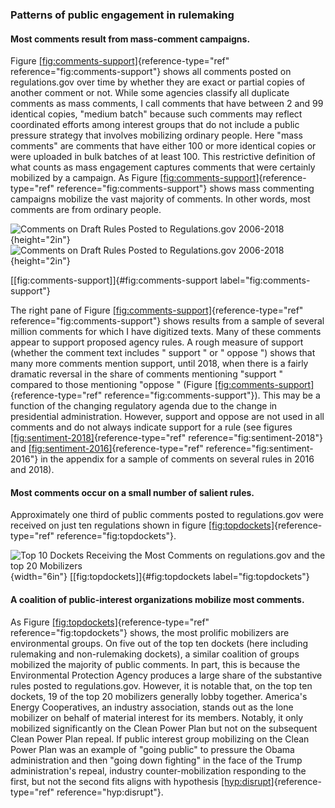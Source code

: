 ### Patterns of public engagement in rulemaking

#### Most comments result from mass-comment campaigns.

Figure
[\[fig:comments-support\]](#fig:comments-support){reference-type="ref"
reference="fig:comments-support"} shows all comments posted on
regulations.gov over time by whether they are exact or partial copies of
another comment or not. While some agencies classify all duplicate
comments as mass comments, I call comments that have between 2 and 99
identical copies, "medium batch" because such comments may reflect
coordinated efforts among interest groups that do not include a public
pressure strategy that involves mobilizing ordinary people. Here "mass
comments" are comments that have either 100 or more identical copies or
were uploaded in bulk batches of at least 100. This restrictive
definition of what counts as mass engagement captures comments that were
certainly mobilized by a campaign. As Figure
[\[fig:comments-support\]](#fig:comments-support){reference-type="ref"
reference="fig:comments-support"} shows mass commenting campaigns
mobilize the vast majority of comments. In other words, most comments
are from ordinary people.

![Comments on Draft Rules Posted to Regulations.gov
2006-2018](../Figs/comments-mass-1.png "fig:comments-mass"){height="2in"} ![Comments on
Draft Rules Posted to Regulations.gov
2006-2018](../Figs/comments-mass-support-vs-oppose-1.png "fig:comments-support"){height="2in"}

[\[fig:comments-support\]]{#fig:comments-support
label="fig:comments-support"}

The right pane of Figure
[\[fig:comments-support\]](#fig:comments-support){reference-type="ref"
reference="fig:comments-support"} shows results from a sample of several
million comments for which I have digitized texts. Many of these
comments appear to support proposed agency rules. A rough measure of
support (whether the comment text includes " support " or " oppose ")
shows that many more comments mention support, until 2018, when there is
a fairly dramatic reversal in the share of comments mentioning "support
" compared to those mentioning "oppose " (Figure
[\[fig:comments-support\]](#fig:comments-support){reference-type="ref"
reference="fig:comments-support"}). This may be a function of the
changing regulatory agenda due to the change in presidential
administration. However, support and oppose are not used in all comments
and do not always indicate support for a rule (see figures
[\[fig:sentiment-2018\]](#fig:sentiment-2018){reference-type="ref"
reference="fig:sentiment-2018"} and
[\[fig:sentiment-2016\]](#fig:sentiment-2016){reference-type="ref"
reference="fig:sentiment-2016"} in the appendix for a sample of comments
on several rules in 2016 and 2018).

#### Most comments occur on a small number of salient rules.

Approximately one third of public comments posted to regulations.gov
were received on just ten regulations shown in figure
[\[fig:topdockets\]](#fig:topdockets){reference-type="ref"
reference="fig:topdockets"}.

![Top 10 Dockets Receiving the Most Comments on regulations.gov and the
top 20 Mobilizers](../Figs/topdockets.png "fig:"){width="6in"}
[\[fig:topdockets\]]{#fig:topdockets label="fig:topdockets"}

#### A coalition of public-interest organizations mobilize most comments.

As Figure [\[fig:topdockets\]](#fig:topdockets){reference-type="ref"
reference="fig:topdockets"} shows, the most prolific mobilizers are
environmental groups. On five out of the top ten dockets (here including
rulemaking and non-rulemaking dockets), a similar coalition of groups
mobilized the majority of public comments. In part, this is because the
Environmental Protection Agency produces a large share of the
substantive rules posted to regulations.gov. However, it is notable
that, on the top ten dockets, 19 of the top 20 mobilizers generally
lobby together. America's Energy Cooperatives, an industry association,
stands out as the lone mobilizer on behalf of material interest for its
members. Notably, it only mobilized significantly on the Clean Power
Plan but not on the subsequent Clean Power Plan repeal. If public
interest group mobilizing on the Clean Power Plan was an example of
\"going public\" to pressure the Obama administration and then \"going
down fighting\" in the face of the Trump administration's repeal,
industry counter-mobilization responding to the first, but not the
second fits aligns with hypothesis
[\[hyp:disrupt\]](#hyp:disrupt){reference-type="ref"
reference="hyp:disrupt"}.
